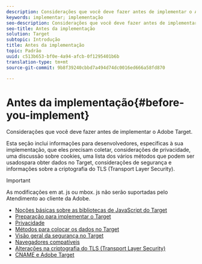 ```yaml
---
description: Considerações que você deve fazer antes de implementar o Adobe Target.
keywords: implementar; implementação
seo-description: Considerações que você deve fazer antes de implementar o Adobe Target.
seo-title: Antes da implementação
solution: Target
subtopic: Introdução
title: Antes da implementação
topic: Padrão
uuid: c513b653-bf0e-4a94-afcb-0f1295401b6b
translation-type: tm+mt
source-git-commit: 9b8f39240cbbd7a494d74dc0016ed666a58fd870

---
```



# Antes da implementação{#before-you-implement}

Considerações que você deve fazer antes de implementar o Adobe Target.

Esta seção inclui informações para desenvolvedores, específicas à sua implementação, que eles precisam coletar, considerações de privacidade, uma discussão sobre cookies, uma lista dos vários métodos que podem ser usados​para obter dados no Target, considerações de segurança e informações sobre a criptografia do TLS (Transport Layer Security).

>[!IMPORTANT]
>
>As modificações em at. js ou mbox. js não serão suportadas pelo Atendimento ao cliente da Adobe.

- [Noções básicas sobre as bibliotecas de JavaScript do Target](target-implement.md)
- [Preparação para implementar o Target](prepare-to-implement-target.md)
- [Privacidade](c-privacy/privacy.md)
- [Métodos para colocar os dados no Target](c-methods-to-get-data-into-target/methods-to-get-data-into-target.md)
- [Visão geral da segurança no Target](target-security-overview.md)
- [Navegadores compatíveis](supported-browsers.md)
- [Alterações na criptografia do TLS (Transport Layer Security)](tls-transport-layer-security-encryption.md)
- [CNAME e Adobe Target](implement-cname-support-in-target.md)